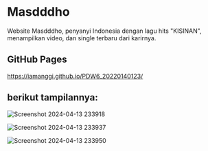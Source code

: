 # Masdddho
Website Masdddho, penyanyi Indonesia dengan lagu hits "KISINAN", menampilkan video, dan single terbaru dari karirnya.


## GitHub Pages

https://iamanggi.github.io/PDW6_20220140123/

## berikut tampilannya:
![Screenshot 2024-04-13 233918](https://github.com/iamanggi/PDW6_20220140123/assets/120255389/7a12ad7d-18a4-4cd8-8acb-726983924856)

![Screenshot 2024-04-13 233937](https://github.com/iamanggi/PDW6_20220140123/assets/120255389/a419d131-b30c-4f2f-a98e-0041f99bad10)

![Screenshot 2024-04-13 233950](https://github.com/iamanggi/PDW6_20220140123/assets/120255389/7db03a9b-a59f-47ea-84a5-e7a29b31d78d)
